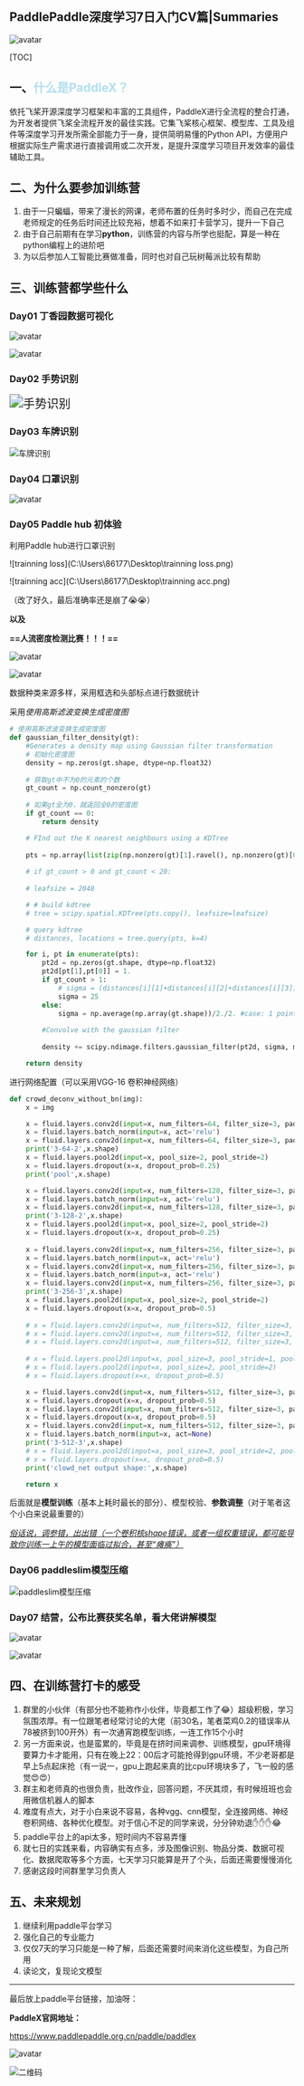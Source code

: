 ## PaddlePaddle深度学习7日入门CV篇|Summaries

![avatar](https://mmbiz.qpic.cn/mmbiz_png/sKia1FKFiafgiaBaU5cOeECbUSWtmlQCqicImM2Lb1fk5GhEkYmjyHeAARE7xhKNgBl6pwd0V2RX1la3k1nVbgPhibg/640?wx_fmt=png&tp=webp&wxfrom=5&wx_lazy=1&wx_co=1)





[TOC]



## 一、<font color=#B2DFEE>什么是PaddleX？</font>

依托飞桨开源深度学习框架和丰富的工具组件，PaddleX进行全流程的整合打通，为开发者提供飞桨全流程开发的最佳实践。它集飞桨核心框架、模型库、工具及组件等深度学习开发所需全部能力于一身，提供简明易懂的Python API，方便用户根据实际生产需求进行直接调用或二次开发，是提升深度学习项目开发效率的最佳辅助工具。





## 二、为什么要参加训练营

1. 由于一只蝙蝠，带来了漫长的网课，老师布置的任务时多时少，而自己在完成老师规定的任务后时间还比较充裕，想着不如来打卡营学习，提升一下自己
2. 由于自己前期有在学习**python**，训练营的内容与所学也挺配，算是一种在python编程上的进阶吧
3. 为以后参加人工智能比赛做准备，同时也对自己玩树莓派比较有帮助





## 三、训练营都学些什么

### Day01 丁香园数据可视化

![avatar](https://ai-studio-static-online.cdn.bcebos.com/3ca5fa8e7019498ab7217aea7a552f0394ff092045174b9284920dbee57b0c1a)

![avatar](https://ai-studio-static-online.cdn.bcebos.com/28000edb58d34e2e991b6dc2739007ae837b9b031d8842528c9d9506941fbd17)



### Day02 手势识别

<img src="https://tse1-mm.cn.bing.net/th/id/OIP.dS_KgpkP2weqKYrNIxsiuwHaBj?w=290&amp;h=68&amp;c=7&amp;o=5&amp;dpr=1.25&amp;pid=1.7" alt="手势识别" style="zoom:150%;" />



### Day03 车牌识别

![车牌识别](C:\Users\86177\Desktop\车牌识别.png)



### Day04 口罩识别

![avatar](https://tse1-mm.cn.bing.net/th/id/OIP.hDpM6hXYP_RsxJPZgmqfYAHaD2?w=300&h=156&c=7&o=5&dpr=1.25&pid=1.7)



### Day05 Paddle hub 初体验

利用Paddle hub进行口罩识别

![trainning loss](C:\Users\86177\Desktop\trainning loss.png)

![trainning acc](C:\Users\86177\Desktop\trainning acc.png)

（改了好久，最后准确率还是崩了😭😭）

**以及**

**==人流密度检测比赛！！！==**

![avatar](https://tse4-mm.cn.bing.net/th/id/OIP.LdHI1VqPDtGGD7ZUMvBgsQHaGx?w=159&h=160&c=7&o=5&dpr=1.25&pid=1.7)

![avatar](https://tse1-mm.cn.bing.net/th/id/OIP.GiVWXe0JwmrWft-SHlsIaAHaEE?w=291&h=160&c=7&o=5&dpr=1.25&pid=1.7)

数据种类来源多样，采用框选和头部标点进行数据统计

采用*使用高斯滤波变换生成密度图*

```python
# 使用高斯滤波变换生成密度图
def gaussian_filter_density(gt):
    #Generates a density map using Gaussian filter transformation
    # 初始化密度图
    density = np.zeros(gt.shape, dtype=np.float32)
    
    # 获取gt中不为0的元素的个数
    gt_count = np.count_nonzero(gt)
    
    # 如果gt全为0，就返回全0的密度图
    if gt_count == 0:
        return density

    # FInd out the K nearest neighbours using a KDTree
    
    pts = np.array(list(zip(np.nonzero(gt)[1].ravel(), np.nonzero(gt)[0].ravel())))
    
    # if gt_count > 0 and gt_count < 20: 
    
    # leafsize = 2048

    # # build kdtree
    # tree = scipy.spatial.KDTree(pts.copy(), leafsize=leafsize)

    # query kdtree
    # distances, locations = tree.query(pts, k=4)

    for i, pt in enumerate(pts):
        pt2d = np.zeros(gt.shape, dtype=np.float32)
        pt2d[pt[1],pt[0]] = 1.
        if gt_count > 1:
            # sigma = (distances[i][1]+distances[i][2]+distances[i][3])*0.1
            sigma = 25
        else:
            sigma = np.average(np.array(gt.shape))/2./2. #case: 1 point
        
        #Convolve with the gaussian filter
        
        density += scipy.ndimage.filters.gaussian_filter(pt2d, sigma, mode='constant')

    return density
```



进行网络配置（可以采用VGG-16 卷积神经网络）

```python
def crowd_deconv_without_bn(img):
    x = img

    x = fluid.layers.conv2d(input=x, num_filters=64, filter_size=3, padding=1, act='relu')
    x = fluid.layers.batch_norm(input=x, act='relu')
    x = fluid.layers.conv2d(input=x, num_filters=64, filter_size=3, padding=1, act='relu')  
    print('3-64-2',x.shape)
    x = fluid.layers.pool2d(input=x, pool_size=2, pool_stride=2)  
    x = fluid.layers.dropout(x=x, dropout_prob=0.25)
    print('pool',x.shape)

    x = fluid.layers.conv2d(input=x, num_filters=128, filter_size=3, padding=1, act=None)  
    x = fluid.layers.batch_norm(input=x, act='relu')
    x = fluid.layers.conv2d(input=x, num_filters=128, filter_size=3, padding=1, act='relu') 
    print('3-128-2',x.shape)
    x = fluid.layers.pool2d(input=x, pool_size=2, pool_stride=2) 
    x = fluid.layers.dropout(x=x, dropout_prob=0.25)
    
    x = fluid.layers.conv2d(input=x, num_filters=256, filter_size=3, padding=1, act='relu') 
    x = fluid.layers.batch_norm(input=x, act='relu')
    x = fluid.layers.conv2d(input=x, num_filters=256, filter_size=3, padding=1, act=None) 
    x = fluid.layers.batch_norm(input=x, act='relu')
    x = fluid.layers.conv2d(input=x, num_filters=256, filter_size=3, padding=1, act='relu')  
    print('3-256-3',x.shape)
    x = fluid.layers.pool2d(input=x, pool_size=2, pool_stride=2)  
    x = fluid.layers.dropout(x=x, dropout_prob=0.5)
    
    # x = fluid.layers.conv2d(input=x, num_filters=512, filter_size=3, padding=1, act='relu')  
    # x = fluid.layers.conv2d(input=x, num_filters=512, filter_size=3, padding=1, act='relu')  
    # x = fluid.layers.conv2d(input=x, num_filters=512, filter_size=3, padding=1,act='relu' )  
    
    # x = fluid.layers.pool2d(input=x, pool_size=3, pool_stride=1, pool_padding=1) 
    # x = fluid.layers.pool2d(input=x, pool_size=2, pool_stride=2) 
    # x = fluid.layers.dropout(x=x, dropout_prob=0.5)

    x = fluid.layers.conv2d(input=x, num_filters=512, filter_size=3, padding=1, act='relu') 
    x = fluid.layers.dropout(x=x, dropout_prob=0.5)
    x = fluid.layers.conv2d(input=x, num_filters=512, filter_size=3, padding=1, act='relu') 
    x = fluid.layers.dropout(x=x, dropout_prob=0.5)
    x = fluid.layers.conv2d(input=x, num_filters=512, filter_size=3, padding=1)  
    x = fluid.layers.batch_norm(input=x, act=None)
    print('3-512-3',x.shape)
    # x = fluid.layers.pool2d(input=x, pool_size=3, pool_stride=2, pool_padding=1)  
    # x = fluid.layers.dropout(x=x, dropout_prob=0.5) 
    print('clowd_net output shape:',x.shape)

    return x
```

后面就是**模型训练**（基本上耗时最长的部分）、模型校验、**参数调整**（对于笔者这个小白来说最重要的）

<u>*俗话说，调参错，出出错（一个卷积核shape错误，或者一组权重错误，都可能导致你训练一上午的模型面临过拟合，甚至“瘫痪”）*</u>



### Day06 paddleslim模型压缩

![paddleslim模型压缩](C:\Users\86177\Desktop\paddleslim模型压缩.png)

### Day07 结营，公布比赛获奖名单，看大佬讲解模型

![avatar](https://tse4-mm.cn.bing.net/th/id/OIP.jVQ7XRqFarjYDw1WCMfgIgAAAA?w=125&h=166&c=7&o=5&dpr=1.25&pid=1.7)

![avatar](https://tse4-mm.cn.bing.net/th/id/OIP.ONPMIAXtnUT966k5SU7fiwHaE6?w=300&h=195&c=7&o=5&dpr=1.25&pid=1.7)





## 四、在训练营打卡的感受

1. 群里的小伙伴（有部分也不能称作小伙伴，毕竟都工作了😂）超级积极，学习氛围浓厚。有一位跟笔者经常讨论的大佬（前30名，笔者菜鸡0.2的错误率从78被挤到100开外）有一次通宵跑模型训练，一连工作15个小时
2. 另一方面来说，也是蛮累的，毕竟是在挤时间来调参、训练模型，gpu环境得要算力卡才能用，只有在晚上22：00后才可能抢得到gpu环境，不少老哥都是早上5点起床抢（有一说一，gpu上跑起来真的比cpu环境块多了，飞一般的感觉😍😍）
3. 群主和老师真的也很负责，批改作业，回答问题，不厌其烦，有时候班班也会用微信机器人的脚本
4. 难度有点大，对于小白来说不容易，各种vgg、cnn模型，全连接网络、神经卷积网络、各种优化模型。对于信心不足的同学来说，分分钟劝退✋✋✋😂
5. paddle平台上的api太多，短时间内不容易弄懂
6. 就七日的实践来看，内容确实有点多，涉及图像识别、物品分类、数据可视化、数据爬取等多个方面，七天学习只能算是开了个头，后面还需要慢慢消化
7. 感谢这段时间群里学习负责人



## 五、未来规划

1. 继续利用paddle平台学习
2. 强化自己的专业能力
3. 仅仅7天的学习只能是一种了解，后面还需要时间来消化这些模型，为自己所用
4. 读论文，复现论文模型

---





最后放上paddle平台链接，加油呀：

**PaddleX官网地址：**

https://www.paddlepaddle.org.cn/paddle/paddlex

![avatar](https://mmbiz.qpic.cn/mmbiz_gif/sKia1FKFiafghJh4BQqez7ZqJtUrD4w0Tic6AWZGtSGNK5GJ6pUPicib5iaBraz0gsNmfSrnC2JPFGQb2o1VPnj1BJ2g/640?wx_fmt=gif&tp=webp&wxfrom=5&wx_lazy=1)

![二维码](C:\Users\86177\Desktop\二维码.png)